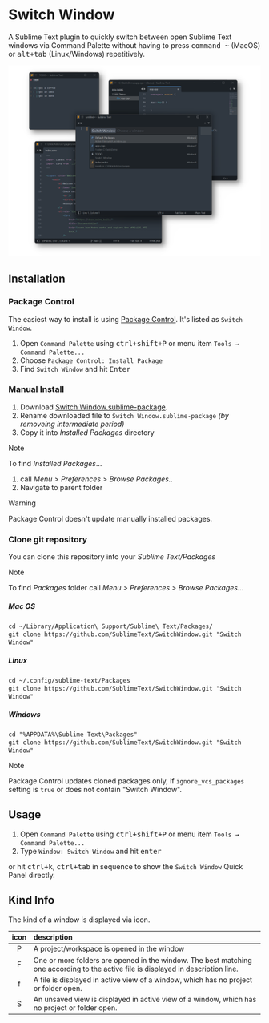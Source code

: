 # Switch Window

A Sublime Text plugin to quickly switch between open Sublime Text windows
via Command Palette without having to press <kbd>command ~</kbd> (MacOS)
or <kbd>alt+tab</kbd> (Linux/Windows) repetitively.

![](preview.png)

## Installation

### Package Control

The easiest way to install is using [Package Control](https://packagecontrol.io). It's listed as `Switch Window`.

1. Open `Command Palette` using <kbd>ctrl+shift+P</kbd> or menu item `Tools → Command Palette...`
2. Choose `Package Control: Install Package`
3. Find `Switch Window` and hit <kbd>Enter</kbd>

### Manual Install

1. Download [Switch Window.sublime-package](https://github.com/SublimeText/SwitchWindow/releases).
2. Rename downloaded file to `Switch Window.sublime-package` _(by removeing intermediate period)_
3. Copy it into _Installed Packages_ directory

> [!NOTE]
> 
> To find _Installed Packages_...
>
> 1. call _Menu > Preferences > Browse Packages.._
> 2. Navigate to parent folder

> [!WARNING]
>
> Package Control doesn't update manually installed packages.

### Clone git repository

You can clone this repository into your _Sublime Text/Packages_

> [!NOTE]
>
> To find _Packages_ folder call _Menu > Preferences > Browse Packages..._

##### Mac OS

```shell
cd ~/Library/Application\ Support/Sublime\ Text/Packages/
git clone https://github.com/SublimeText/SwitchWindow.git "Switch Window"
```

##### Linux

```shell
cd ~/.config/sublime-text/Packages
git clone https://github.com/SublimeText/SwitchWindow.git "Switch Window"
```

##### Windows

```shell
cd "%APPDATA%\Sublime Text\Packages"
git clone https://github.com/SublimeText/SwitchWindow.git "Switch Window"
```

> [!NOTE]
>
> Package Control updates cloned packages only,
> if `ignore_vcs_packages` setting is `true`
> or does not contain "Switch Window".

## Usage

1. Open `Command Palette` using <kbd>ctrl+shift+P</kbd> or menu item `Tools → Command Palette...`
2. Type `Window: Switch Window` and hit <kbd>enter</kbd>

or hit <kbd>ctrl+k</kbd>, <kbd>ctrl+tab</kbd> in sequence
to show the `Switch Window` Quick Panel directly.

## Kind Info

The kind of a window is displayed via icon.

| icon | description
|:----:|:---
| P    | A project/workspace is opened in the window
| F    | One or more folders are opened in the window. The best matching one according to the active file is displayed in description line.
| f    | A file is displayed in active view of a window, which has no project or folder open.
| S    | An unsaved view is displayed in active view of a window, which has no project or folder open.